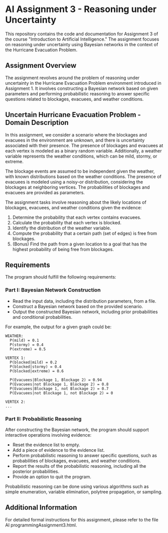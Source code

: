 # AI Assignment 3 - Reasoning under Uncertainty

This repository contains the code and documentation for Assignment 3 of the course "Introduction to Artificial Intelligence." The assignment focuses on reasoning under uncertainty using Bayesian networks in the context of the Hurricane Evacuation Problem.

## Assignment Overview

The assignment revolves around the problem of reasoning under uncertainty in the Hurricane Evacuation Problem environment introduced in Assignment 1. It involves constructing a Bayesian network based on given parameters and performing probabilistic reasoning to answer specific questions related to blockages, evacuees, and weather conditions.

## Uncertain Hurricane Evacuation Problem - Domain Description

In this assignment, we consider a scenario where the blockages and evacuees in the environment are unknown, and there is uncertainty associated with their presence. The presence of blockages and evacuees at each vertex is modeled as a binary random variable. Additionally, a weather variable represents the weather conditions, which can be mild, stormy, or extreme.

The blockage events are assumed to be independent given the weather, with known distributions based on the weather conditions. The presence of evacuees is modeled using a noisy-or distribution, considering the blockages at neighboring vertices. The probabilities of blockages and evacuees are provided as parameters.

The assignment tasks involve reasoning about the likely locations of blockages, evacuees, and weather conditions given the evidence:

1. Determine the probability that each vertex contains evacuees.
2. Calculate the probability that each vertex is blocked.
3. Identify the distribution of the weather variable.
4. Compute the probability that a certain path (set of edges) is free from blockages.
5. (Bonus) Find the path from a given location to a goal that has the highest probability of being free from blockages.

## Requirements

The program should fulfill the following requirements:

### Part I: Bayesian Network Construction

- Read the input data, including the distribution parameters, from a file.
- Construct a Bayesian network based on the provided scenario.
- Output the constructed Bayesian network, including prior probabilities and conditional probabilities.

For example, the output for a given graph could be:

```
WEATHER:
  P(mild) = 0.1
  P(stormy) = 0.4
  P(extreme) = 0.5

VERTEX 1:
  P(blocked|mild) = 0.2
  P(blocked|stormy) = 0.4
  P(blocked|extreme) = 0.6

  P(Evacuees|Blockage 1, Blockage 2) = 0.94
  P(Evacuees|not Blockage 1, Blockage 2) = 0.8
  P(Evacuees|Blockage 1, not Blockage 2) = 0.7
  P(Evacuees|not Blockage 1, not Blockage 2) = 0

VERTEX 2:
...
```

### Part II: Probabilistic Reasoning

After constructing the Bayesian network, the program should support interactive operations involving evidence:

- Reset the evidence list to empty.
- Add a piece of evidence to the evidence list.
- Perform probabilistic reasoning to answer specific questions, such as probabilities of blockages, evacuees, and weather conditions.
- Report the results of the probabilistic reasoning, including all the posterior probabilities.
- Provide an option to quit the program.

Probabilistic reasoning can be done using various algorithms such as simple enumeration, variable elimination, polytree propagation, or sampling.

## Additional Information

For detailed formal instructions for this assignment, please refer to the file AI programmingAssignment3.html.
